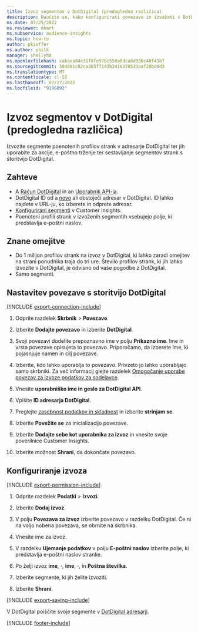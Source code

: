 ```yaml
---
title: Izvoz segmentov v DotDigital (predogledna različica)
description: Naučite se, kako konfigurirati povezavo in izvažati v DotDigital.
ms.date: 07/25/2022
ms.reviewer: mhart
ms.subservice: audience-insights
ms.topic: how-to
author: pkieffer
ms.author: philk
manager: shellyha
ms.openlocfilehash: cabaea84e31f8fe97bc558a8dca8d93bc40f43b7
ms.sourcegitcommit: 594081c82ca385f7143b3416378533aaf2d6d0d3
ms.translationtype: MT
ms.contentlocale: sl-SI
ms.lasthandoff: 07/27/2022
ms.locfileid: "9196092"
---
```

# <a name="export-segments-to-dotdigital-preview"></a>Izvoz segmentov v DotDigital (predogledna različica)

Izvozite segmente poenotenih profilov strank v adresarje DotDigital ter jih uporabite za akcije, e-poštno trženje ter sestavljanje segmentov strank s storitvijo DotDigital.

## <a name="prerequisites"></a>Zahteve

- A [Račun DotDigital](https://dotdigital.com/) in an [Uporabnik API-ja](https://support.dotdigital.com/hc/articles/115001718730-How-do-I-create-an-API-user).
- DotDigital ID od a [novo](https://support.dotdigital.com/hc/articles/212211968-Creating-an-address-book) ali obstoječi adresar v DotDigital. ID lahko najdete v URL-ju, ko izberete in odprete adresar.
- [Konfigurirani segmenti](segments.md) v Customer Insights.
- Poenoteni profili strank v izvoženih segmentih vsebujejo polje, ki predstavlja e-poštni naslov.

## <a name="known-limitations"></a>Znane omejitve

- Do 1 milijon profilov strank na izvoz v DotDigital, ki lahko zaradi omejitev na strani ponudnika traja do tri ure. Število profilov strank, ki jih lahko izvozite v DotDigital, je odvisno od vaše pogodbe z DotDigital.
- Samo segmenti.

## <a name="set-up-connection-to-dotdigital"></a>Nastavitev povezave s storitvijo DotDigital

[!INCLUDE [export-connection-include](includes/export-connection-admn.md)]

1. Odprite razdelek **Skrbnik** > **Povezave**.

1. Izberite **Dodajte povezavo** in izberite **DotDigital**.

1. Svoji povezavi dodelite prepoznavno ime v polju **Prikazno ime**. Ime in vrsta povezave opisujeta to povezavo. Priporočamo, da izberete ime, ki pojasnjuje namen in cilj povezave.

1. Izberite, kdo lahko uporablja to povezavo. Privzeto jo lahko uporabljajo samo skrbniki. Za več informacij glejte razdelek [Omogočanje uporabe povezav za izvoze podatkov za sodelavce](connections.md#allow-contributors-to-use-a-connection-for-exports).

1. Vnesite **uporabniško ime in geslo za DotDigital API**.

1. Vpišite **ID adresarja DotDigital**.

1. Preglejte [zasebnost podatkov in skladnost](connections.md#data-privacy-and-compliance) in izberite **strinjam se**.

1. Izberite **Povežite se** za inicializacijo povezave.

1. Izberite **Dodajte sebe kot uporabnika za izvoz** in vnesite svoje poverilnice Customer Insights.

1. Izberite možnost **Shrani**, da dokončate povezavo.

## <a name="configure-an-export"></a>Konfiguriranje izvoza

[!INCLUDE [export-permission-include](includes/export-permission.md)]

1. Odprite razdelek **Podatki** > **Izvozi**.

1. Izberite **Dodaj izvoz**.

1. V polju **Povezava za izvoz** izberite povezavo v razdelku DotDigital. Če ni na voljo nobena povezava, se obrnite na skrbnika.

1. Vnesite ime za izvoz.

1. V razdelku **Ujemanje podatkov** v polju **E-poštni naslov** izberite polje, ki predstavlja e-poštni naslov stranke.

1. Po želji izvoz **ime**, **·**, **ime**, **·**, in **Poštna številka**.

1. Izberite segmente, ki jih želite izvoziti.

1. Izberite **Shrani**.

[!INCLUDE [export-saving-include](includes/export-saving.md)]

V DotDigital poiščite svoje segmente v [DotDigital adresarji](https://support.dotdigital.com/hc/articles/212211968-Creating-an-address-book).

[!INCLUDE [footer-include](includes/footer-banner.md)]
